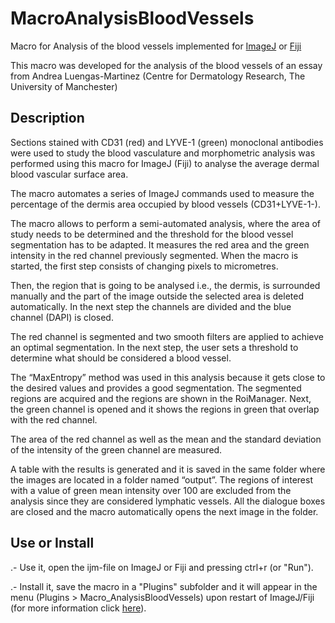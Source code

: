 # MacroAnalysisBloodVessels
Macro for Analysis of the blood vessels implemented for [ImageJ](http://imagej.nih.gov/ij/) or [Fiji](https://fiji.sc/)

This macro was developed for the analysis of the blood vessels of an essay from Andrea Luengas-Martinez (Centre for Dermatology Research, The University of Manchester)

## Description

Sections stained with CD31 (red)  and LYVE-1 (green) monoclonal antibodies were used to study the blood vasculature and morphometric analysis was performed using this macro for ImageJ (Fiji) to analyse the average dermal blood vascular surface area. 

The macro automates a series of ImageJ commands used to measure the percentage of the dermis area occupied by blood vessels (CD31+LYVE-1-).

The macro allows to perform a semi-automated analysis, where the area of study needs to be determined and the threshold for the blood vessel segmentation has to be adapted. It measures the red area and the green intensity in the red channel previously segmented. When the macro is started, the first step consists of changing pixels to micrometres. 

Then, the region that is going to be analysed i.e., the dermis, is surrounded manually and the part of the image outside the selected area is deleted automatically. In the next step the channels are divided and the blue channel (DAPI) is closed. 

The red channel is segmented and two smooth filters are applied to achieve an optimal segmentation. In the next step, the user sets a threshold to determine what should be considered a blood vessel. 

The “MaxEntropy” method was used in this analysis because it gets close to the desired values and provides a good segmentation. The segmented regions are acquired and the regions are shown in the RoiManager. Next, the green channel is opened and it shows the regions in green that overlap with the red channel. 

The area of the red channel as well as the mean and the standard deviation of the intensity of the green channel are measured. 

A table with the results is generated and it is saved in the same folder where the images are located in a folder named “output”. 
The regions of interest with a value of green mean intensity over 100 are excluded from the analysis since they are considered lymphatic vessels. All the dialogue boxes are closed and the macro automatically opens the next image in the folder. 

## Use or Install 
.- Use it, open the ijm-file on ImageJ or Fiji and pressing ctrl+r (or "Run").

.- Install it, save the macro in a "Plugins" subfolder and it will appear in the menu (Plugins > Macro_AnalysisBloodVessels) upon restart of ImageJ/Fiji (for more information click [here](https://imagej.net/Introduction_into_Macro_Programming#Installing_macros)).

